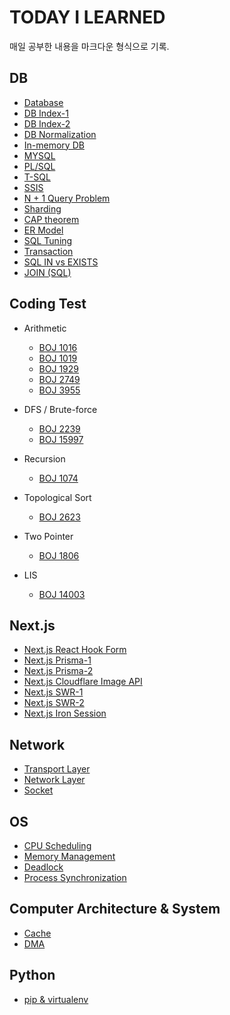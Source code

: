 # TODAY I LEARNED

매일 공부한 내용을 마크다운 형식으로 기록.

## DB

- [Database](/contents/2022-09/2022-09-28.md)
- [DB Index-1](/contents/previous/2022-07-26.md)
- [DB Index-2](/contents/2022-10/2022-10-03.md)
- [DB Normalization](/contents/previous/2022-07-07.md)
- [In-memory DB](/contents/previous/2022-07-23.md)
- [MYSQL](/contents/2022-09/2022-09-26.md)
- [PL/SQL](/contents/2022-09/2022-09-27.md)
- [T-SQL](/contents/2022-09/2022-09-29.md)
- [SSIS](/contents/2022-09/2022-09-30.md)
- [N + 1 Query Problem](/contents/2022-10/2022-10-01.md)
- [Sharding](/contents/2022-10/2022-10-02.md)
- [CAP theorem](/contents/2022-10/2022-10-04.md)
- [ER Model](/contents/2022-10/2022-10-08.md)
- [SQL Tuning](/contents/2022-10/2022-10-09.md)
- [Transaction](/contents/2022-10/2022-10-10.md)
- [SQL IN vs EXISTS](/contents/2022-10/2022-10-11.md)
- [JOIN (SQL)](/contents/2022-10/2022-10-15.md)

## Coding Test

- Arithmetic

  - [BOJ 1016](/contents/previous/2021-07-26.md)
  - [BOJ 1019](/contents/previous/2020-10-27.md)
  - [BOJ 1929](/contents/previous/2021-07-18.md)
  - [BOJ 2749](/contents/previous/2020-11-09.md)
  - [BOJ 3955](/contents/previous/2021-06-26.md)

- DFS / Brute-force

  - [BOJ 2239](/contents/previous/2021-04-11.md)
  - [BOJ 15997](/contents/previous/2021-05-12.md)

- Recursion

  - [BOJ 1074](/contents/previous/2021-04-18.md)

- Topological Sort

  - [BOJ 2623](/contents/previous/2021-05-04.md)

- Two Pointer

  - [BOJ 1806](/contents/previous/2021-05-20.md)

- LIS
  - [BOJ 14003](/contents/previous/2021-07-15.md)

## Next.js

- [Next.js React Hook Form](/contents/previous/2022-05-03.md)
- [Next.js Prisma-1](/contents/previous/2022-05-05.md)
- [Next.js Prisma-2](/contents/previous/2022-05-07.md)
- [Next.js Cloudflare Image API](/contents/previous/2022-05-15.md)
- [Next.js SWR-1](/contents/previous/2022-05-18.md)
- [Next.js SWR-2](/contents/previous/2022-05-27.md)
- [Next.js Iron Session](/contents/previous/2022-05-21.md)

## Network

- [Transport Layer](/contents/previous/2022-07-08.md)
- [Network Layer](/contents/previous/2022-07-22.md)
- [Socket](/contents/previous/2022-08-22.md)

## OS

- [CPU Scheduling](/contents/previous/2022-07-11.md)
- [Memory Management](/contents/previous/2022-07-13.md)
- [Deadlock](/contents/previous/2022-07-20.md)
- [Process Synchronization](/contents/previous/2022-07-30.md)

## Computer Architecture & System

- [Cache](/contents/2022-10/2022-10-12.md)
- [DMA](/contents/2022-10/2022-10-13.md)

## Python

- [pip & virtualenv](/contents/2022-10/2022-10-14.md)
